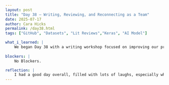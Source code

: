 ```yaml
---
layout: post
title: "Day 38 – Writing, Reviewing, and Reconnecting as a Team"
date: 2025-07-17
author: Cara Hicks
permalink: /day38.html
tags: ["GitHub", "Datasets", "Lit Reviews","Keras", "AI Model"]

what_i_learned: |
    We began Day 38 with a writing workshop focused on improving our presentation skills and preparing for our 90 second elevator pitches. During the session, we also learned how to summarize literature reviews more effectively by clearly stating limitations at the end of each summary. After lunch, we reviewed our full code as a group to ensure everyone had a solid understanding before diving back into model training. We also shared ideas for our elevator pitch. To end the day on a high note, our teacher mentor treated us to a team lunch during his mentoring hours, and as always, we ended the day with our daily blog post.
    
blockers: |
    No Blockers.

reflection: |
    I had a good day overall, filled with lots of laughs, especially when my group was brainstorming ideas for our elevator pitch. I’m also looking forward to some team bonding outside of our usual work routine, which will be a nice change of pace. One thing that stood out to me was the poll about tomorrow’s workshop. It seemed like everyone voted against it, yet we’re still having it. It makes me curious about the purpose of the poll if the outcome wasn’t going to influence the decision you know.
---
```

